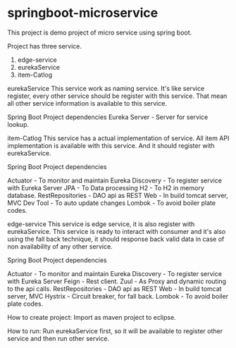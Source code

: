 # springboot-microservice

This project is demo project of micro service using spring boot. 

Project has three service. 
1. edge-service
2. eurekaService
3. item-Catlog

eurekaService
This service work as naming service. It's like service register, every other service should be register with this service. That mean all other service information is available to this service.

Spring Boot Project dependencies
Eureka Server - Server for service lookup.

item-Catlog
This service has a actual implementation of service. All item API implementation is available with this service. And it should register with eurekaService.

Spring Boot Project dependencies

Actuator - To monitor and maintain 
Eureka Discovery - To register service with Eureka Server
JPA - To Data processing
H2 - To H2 in memory database.
RestRepositories - DAO api as REST 
Web - In build tomcat server, MVC
Dev Tool - To auto update changes
Lombok - To avoid boiler plate codes.



edge-service
This service is edge service, it is also register with eurekaService. This service is ready to interact with consumer and it's also using the fall back technique, it should response back valid data in case of non availability of any other service.

Spring Boot Project dependencies

Actuator - To monitor and maintain 
Eureka Discovery - To register service with Eureka Server
Feign - Rest client.
Zuul - As Proxy and dynamic routing to the api calls.
RestRepositories - DAO api as REST 
Web - In build tomcat server, MVC
Hystrix - Circuit breaker, for fall back. 
Lombok - To avoid boiler plate codes.

How to create project:
Import as maven project to eclipse.

How to run:
Run eurekaService first, so it will be available to register other service and then run other service.


